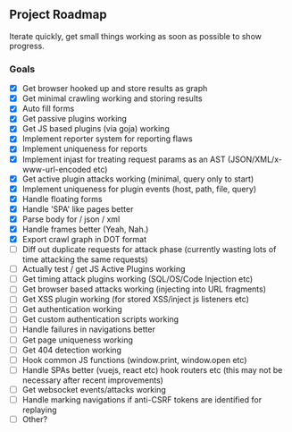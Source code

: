 ## Project Roadmap

Iterate quickly, get small things working as soon as possible to show progress.

### Goals

- [x] Get browser hooked up and store results as graph
- [x] Get minimal crawling working and storing results
- [x] Auto fill forms
- [x] Get passive plugins working
- [x] Get JS based plugins (via goja) working
- [x] Implement reporter system for reporting flaws
- [x] Implement uniqueness for reports
- [x] Implement injast for treating request params as an AST (JSON/XML/x-www-url-encoded etc)
- [x] Get active plugin attacks working (minimal, query only to start)
- [x] Implement uniqueness for plugin events (host, path, file, query)
- [x] Handle floating forms
- [x] Handle 'SPA' like pages better
- [x] Parse body for / json / xml
- [x] Handle frames better (Yeah, Nah.)
- [x] Export crawl graph in DOT format
- [ ] Diff out duplicate requests for attack phase (currently wasting lots of time attacking the same requests)
- [ ] Actually test / get JS Active Plugins working
- [ ] Get timing attack plugins working (SQL/OS/Code Injection etc)
- [ ] Get browser based attacks working (injecting into URL fragments)
- [ ] Get XSS plugin working (for stored XSS/inject js listeners etc)
- [ ] Get authentication working
- [ ] Get custom authentication scripts working
- [ ] Handle failures in navigations better
- [ ] Get page uniqueness working
- [ ] Get 404 detection working
- [ ] Hook common JS functions (window.print, window.open etc)
- [ ] Handle SPAs better (vuejs, react etc) hook routers etc (this may not be necessary after recent improvements)
- [ ] Get websocket events/attacks working
- [ ] Handle marking navigations if anti-CSRF tokens are identified for replaying
- [ ] Other?
